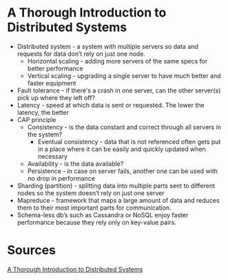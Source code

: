 # A Thorough Introduction to Distributed Systems

- Distributed system - a system with multiple servers so data and requests for data don’t rely on just one node.
    - Horizontal scaling - adding more servers of the same specs for better performance
    - Vertical scaling - upgrading a single server to have much better and faster equipment
- Fault tolerance - if there's a crash in one server, can the other server(s) pick up where they left off?
- Latency - speed at which data is sent or requested. The lower the latency, the better
- CAP principle
    - Consistency - is the data constant and correct through all servers in the system?
        - Eventual consistency - data that is not referenced often gets put in a place where it can be easily and quickly updated when necessary
    - Availability - is the data available?
    - Persistence - in case on server fails, another one can be used with no drop in performance
- Sharding (partition) - splitting data into multiple parts sent to different nodes so the system doesn’t rely on just one server
- Mapreduce - framework that maps a large amount of data and reduces them to their most important parts for communication.
- Schema-less db’s such as Cassandra or NoSQL enjoy faster performance because they rely only on key-value pairs.

# Sources

[A Thorough Introduction to Distributed Systems](https://www.freecodecamp.org/news/a-thorough-introduction-to-distributed-systems-3b91562c9b3c/)